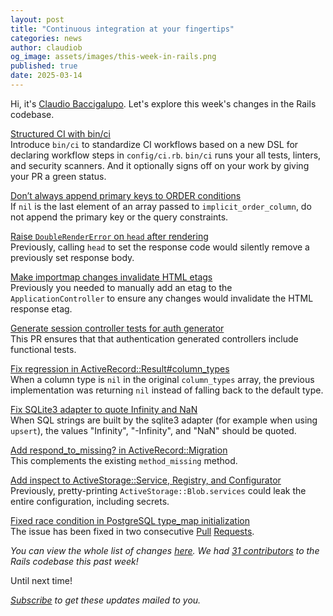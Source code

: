 ```yaml
---
layout: post
title: "Continuous integration at your fingertips"
categories: news
author: claudiob
og_image: assets/images/this-week-in-rails.png
published: true
date: 2025-03-14
---
```



Hi, it's [Claudio Baccigalupo](https://github.com/claudiob). Let's explore this week's changes in the Rails codebase.

[Structured CI with bin/ci](https://github.com/rails/rails/pull/54693)  
Introduce `bin/ci` to standardize CI workflows based on a new DSL for declaring workflow steps in `config/ci.rb`.
`bin/ci` runs your all tests, linters, and security scanners. And it optionally signs off on your work by giving your PR a green status.

[Don’t always append primary keys to ORDER conditions](https://github.com/rails/rails/pull/54679)  
If `nil` is the last element of an array passed to `implicit_order_column`, do not append the primary key or the query constraints.

[Raise `DoubleRenderError` on `head` after rendering](https://github.com/rails/rails/pull/54655)  
Previously, calling `head` to set the response code would silently remove a previously set response body.

[Make importmap changes invalidate HTML etags](https://github.com/rails/rails/pull/54021)  
Previously you needed to manually add an etag to the `ApplicationController` to ensure any changes would invalidate the HTML response etag.

[Generate session controller tests for auth generator](https://github.com/rails/rails/pull/53726)  
This PR ensures that that authentication generated controllers include functional tests.

[Fix regression in ActiveRecord::Result#column_types](https://github.com/rails/rails/pull/54743)  
When a column type is `nil` in the original `column_types` array, the previous implementation was returning `nil` instead of falling back to the default type. 

[Fix SQLite3 adapter to quote Infinity and NaN](https://github.com/rails/rails/pull/54735)  
When SQL strings are built by the sqlite3 adapter (for example when using `upsert`), the values "Infinity", "-Infinity", and "NaN" should be quoted.

[Add respond_to_missing? in ActiveRecord::Migration](https://github.com/rails/rails/pull/54725)  
This complements the existing `method_missing` method.

[Add inspect to ActiveStorage::Service, Registry, and Configurator](https://github.com/rails/rails/pull/53153)  
Previously, pretty-printing `ActiveStorage::Blob.services` could leak the entire configuration, including secrets.

[Fixed race condition in PostgreSQL type_map initialization](https://github.com/rails/rails/issues/51780)  
The issue has been fixed in two consecutive [Pull](https://github.com/rails/rails/pull/54711) [Requests](https://github.com/rails/rails/pull/54738).

_You can view the whole list of changes [here](https://github.com/rails/rails/compare/@%7B2025-03-07%7D...main@%7B2025-03-14%7D)._
_We had [31 contributors](https://contributors.rubyonrails.org/contributors/in-time-window/20250307-20250314) to the Rails codebase this past week!_

Until next time!

_[Subscribe](https://world.hey.com/this.week.in.rails) to get these updates mailed to you._
